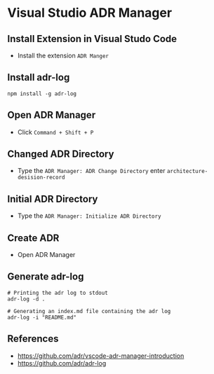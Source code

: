 # Visual Studio ADR Manager

## Install Extension in Visual Studo Code
- Install the extension `ADR Manger`

## Install adr-log
```shell
npm install -g adr-log
```

## Open ADR Manager
- Click `Command + Shift + P`

## Changed ADR Directory
- Type the `ADR Manager: ADR Change Directory` enter `architecture-desision-record`

## Initial ADR Directory
- Type the `ADR Manager: Initialize ADR Directory`

## Create ADR 
- Open ADR Manager

## Generate adr-log
```shell
# Printing the adr log to stdout
adr-log -d .

# Generating an index.md file containing the adr log
adr-log -i "README.md"
```

## References
* https://github.com/adr/vscode-adr-manager-introduction
* https://github.com/adr/adr-log